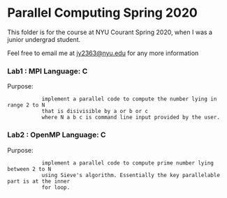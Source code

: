 # Parallel Computing Spring 2020

This folder is for the course <Special Topic: Parallel Computing> at NYU Courant Spring 2020, when I was a junior undergrad student.
   
Feel free to email me at jy2363@nyu.edu for any more information

### Lab1 : MPI Language: C

   Purpose: 
   
               implement a parallel code to compute the number lying in range 2 to N 
               that is disivisible by a or b or c
               where N a b c is command line input provided by the user.

### Lab2 : OpenMP Language: C

   Purpose: 
   
               implement a parallel code to compute prime number lying between 2 to N
               using Sieve's algorithm. Essentially the key parallelable part is at the inner
               for loop.

